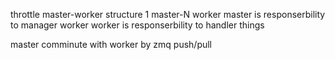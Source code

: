 throttle 
master-worker structure
1 master-N worker
master is responserbility to manager worker
worker is responserbility to handler things

master comminute with worker by zmq push/pull
